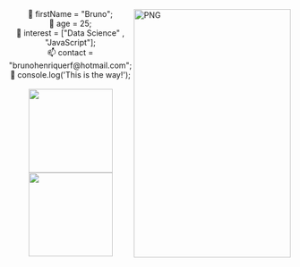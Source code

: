 <img align="right" alt="PNG" src="https://cdn.discordapp.com/attachments/526845054699044866/901820939879198740/mandalorian-pop-vinyl-mandalorian-funko-pop-toy-helmet-clothing-apparel-transparent-png-1380162.png" width="280" height="445" />
<div align="center">
 👋 firstName = "Bruno";</br>
 🌱 age = 25;</br>
 👀 interest = ["Data Science" , "JavaScript"];</br>
 📫 contact = "brunohenriquerf@hotmail.com";</br>
 💞️ console.log('This is the way!');</br>
</div>
</br>
<div align="center">
  <a href="https://github.com/Brunohenriquerf">
  <img height="150em" src="https://github-readme-stats.vercel.app/api?username=Brunohenriquerf&show_icons=true&theme=dark&include_all_commits=true&count_private=true"/>
  <img height="150em" src="https://github-readme-stats.vercel.app/api/top-langs/?username=Brunohenriquerf&layout=compact&langs_count=7&theme=dark"/>
</div>

